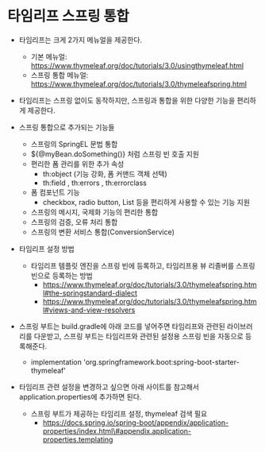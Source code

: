 # 타임리프 스프링 통합

- 타임리프는 크게 2가지 메뉴얼을 제공한다.
  - 기본 메뉴얼: https://www.thymeleaf.org/doc/tutorials/3.0/usingthymeleaf.html
  - 스프링 통합 메뉴얼: https://www.thymeleaf.org/doc/tutorials/3.0/thymeleafspring.html

- 타임리프는 스프링 없이도 동작하지만, 스프링과 통합을 위한 다양한 기능을 편리하게 제공한다.

- 스프링 통합으로 추가되는 기능들
  - 스프링의 SpringEL 문법 통합
  - ${@myBean.doSomething()} 처럼 스프링 빈 호출 지원
  - 편리한 폼 관리를 위한 추가 속성
    - th:object (기능 강화, 폼 커맨드 객체 선택)
    - th:field , th:errors , th:errorclass
  - 폼 컴포넌트 기능
    - checkbox, radio button, List 등을 편리하게 사용할 수 있는 기능 지원
  - 스프링의 메시지, 국제화 기능의 편리한 통합
  - 스프링의 검증, 오류 처리 통합
  - 스프링의 변환 서비스 통합(ConversionService)

- 타임리프 설정 방법
  - 타임리프 템플릿 엔진을 스프링 빈에 등록하고, 타임리프용 뷰 리졸버를 스프링 빈으로 등록하는 방법
    - https://www.thymeleaf.org/doc/tutorials/3.0/thymeleafspring.html#the-springstandard-dialect
    - https://www.thymeleaf.org/doc/tutorials/3.0/thymeleafspring.html#views-and-view-resolvers

- 스프링 부트는 build.gradle에 아래 코드를 넣어주면 타임리프와 관련된 라이브러리를 다운받고, 스프링 부트는 타임리프와 관련된 설정용 스프링 빈을 자동으로 등록해준다.
  - implementation 'org.springframework.boot:spring-boot-starter-thymeleaf'
- 타임리프 관련 설정을 변경하고 싶으면 아래 사이트를 참고해서 application.properties에 추가하면 된다.
  - 스프링 부트가 제공하는 타임리프 설정, thymeleaf 검색 필요
    - https://docs.spring.io/spring-boot/appendix/application-properties/index.html\#appendix.application-properties.templating

